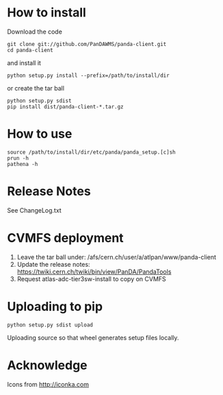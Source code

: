 # How to install

Download the code
```
git clone git://github.com/PanDAWMS/panda-client.git
cd panda-client
```
and install it
```
python setup.py install --prefix=/path/to/install/dir
```
or create the tar ball
```
python setup.py sdist
pip install dist/panda-client-*.tar.gz
```

# How to use
```
source /path/to/install/dir/etc/panda/panda_setup.[c]sh
prun -h
pathena -h
```

# Release Notes

See ChangeLog.txt

# CVMFS deployment
1. Leave the tar ball under: /afs/cern.ch/user/a/atlpan/www/panda-client
1. Update the release notes: https://twiki.cern.ch/twiki/bin/view/PanDA/PandaTools
1. Request atlas-adc-tier3sw-install to copy on CVMFS

# Uploading to pip
```
python setup.py sdist upload
```
Uploading source so that wheel generates setup files locally.
 
# Acknowledge
Icons from http://iconka.com
